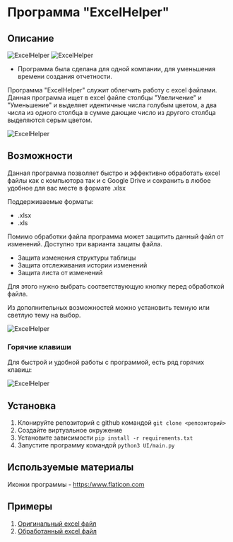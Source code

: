 # Программа "ExcelHelper"

## Описание

<image src="documentation_image\ExcelHelper.png" alt="ExcelHelper">
<image src="documentation_image\DUO ExcelHelper.png" alt="ExcelHelper">

* Программа была сделана для одной компании, для уменьшения времени создания отчетности.

Программа "ExcelHelper" служит облегчить работу с excel файлами. Данная программа ищет
в excel файле столбцы "Увеличение" и "Уменьшение" и выделяет идентичные числа голубым
цветом, а два числа из одного столбца в сумме дающие число из другого столбца выделяются
серым цветом.

<image src="documentation_image\Preview processing ExcelHelper.png" alt="ExcelHelper">

## Возможности

Данная программа позволяет быстро и эффективно обработать excel файлы как с компьютора так и с Google Drive и сохранить в 
любое удобное для вас месте в формате .xlsx

Поддерживаемые форматы:
* .xlsx
* .xls

Помимо обработки файла программа может защитить данный файл от изменений. Доступно три 
варианта защиты файла.

* Защита изменения структуры таблицы
* Защита отслеживания истории изменений
* Защита листа от изменений

Для этого нужно выбрать соответствующую кнопку перед обработкой файла.

Из дополнительных возможностей можно установить темную или светлую тему на выбор.

<image src="documentation_image\Theme.png" alt="ExcelHelper">

### Горячие клавиши 

Для быстрой и удобной работы с программой, есть ряд горячих клавиш:

<image src="documentation_image\HotKeys.png" alt="ExcelHelper">

## Установка

1. Клонируйте репозиторий с github командой `git clone <репозиторий>`
2. Создайте виртуальное окружение 
3. Установите зависимости `pip install -r requirements.txt`
4. Запустите программу командой `python3 UI/main.py`

## Используемые материалы

Иконки программы - <https:/www.flaticon.com>

## Примеры

1. [Оригинальный excel файл](https://github.com/Prog-Maksim/ExcelHelper/Materials/Не_обработанная_таблица.xlsx)
2. [Обработанный excel файл](https://github.com/Prog-Maksim/ExcelHelper/Materials/Обработанная_таблица.xlsx) 